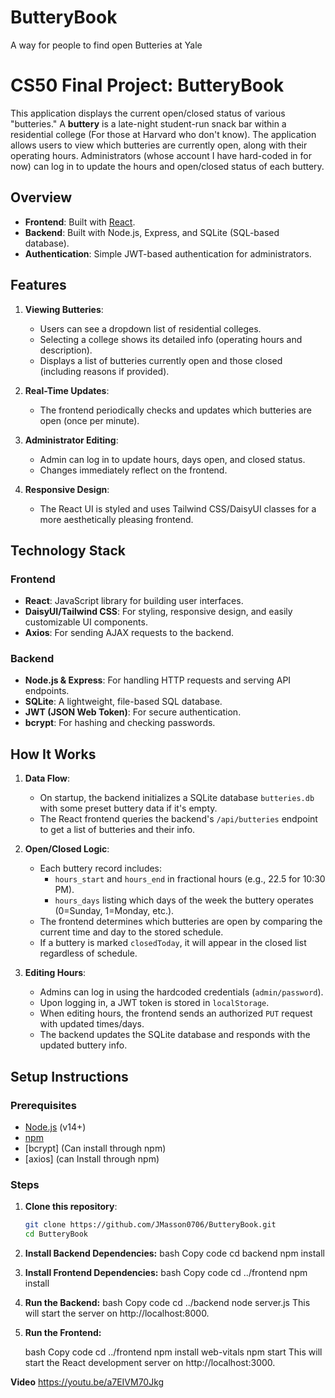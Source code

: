 # ButteryBook
A way for people to find open Butteries at Yale

# CS50 Final Project: ButteryBook 

This application displays the current open/closed status of various "butteries." A **buttery** is a late-night student-run snack bar within a residential college (For those at Harvard who don't know). The application allows users to view which butteries are currently open, along with their operating hours. Administrators (whose account I have hard-coded in for now) can log in to update the hours and open/closed status of each buttery. 

## Overview

- **Frontend**: Built with [React](https://reactjs.org/).  
- **Backend**: Built with Node.js, Express, and SQLite (SQL-based database).
- **Authentication**: Simple JWT-based authentication for administrators.

## Features

1. **Viewing Butteries**:  
   - Users can see a dropdown list of residential colleges.
   - Selecting a college shows its detailed info (operating hours and description).
   - Displays a list of butteries currently open and those closed (including reasons if provided).

2. **Real-Time Updates**:  
   - The frontend periodically checks and updates which butteries are open (once per minute).
   
3. **Administrator Editing**:  
   - Admin can log in to update hours, days open, and closed status.
   - Changes immediately reflect on the frontend.

4. **Responsive Design**:  
   - The React UI is styled and uses Tailwind CSS/DaisyUI classes for a more aesthetically pleasing frontend.
   
## Technology Stack

### Frontend
- **React**: JavaScript library for building user interfaces.
- **DaisyUI/Tailwind CSS**: For styling, responsive design, and easily customizable UI components.
- **Axios**: For sending AJAX requests to the backend.

### Backend
- **Node.js & Express**: For handling HTTP requests and serving API endpoints.
- **SQLite**: A lightweight, file-based SQL database.
- **JWT (JSON Web Token)**: For secure authentication.
- **bcrypt**: For hashing and checking passwords.

## How It Works

1. **Data Flow**:
   - On startup, the backend initializes a SQLite database `butteries.db` with some preset buttery data if it's empty.
   - The React frontend queries the backend's `/api/butteries` endpoint to get a list of butteries and their info.

2. **Open/Closed Logic**:
   - Each buttery record includes:
     - `hours_start` and `hours_end` in fractional hours (e.g., 22.5 for 10:30 PM).
     - `hours_days` listing which days of the week the buttery operates (0=Sunday, 1=Monday, etc.).
   - The frontend determines which butteries are open by comparing the current time and day to the stored schedule.
   - If a buttery is marked `closedToday`, it will appear in the closed list regardless of schedule.

3. **Editing Hours**:
   - Admins can log in using the hardcoded credentials (`admin/password`).
   - Upon logging in, a JWT token is stored in `localStorage`.
   - When editing hours, the frontend sends an authorized `PUT` request with updated times/days.
   - The backend updates the SQLite database and responds with the updated buttery info.

## Setup Instructions

### Prerequisites
- [Node.js](https://nodejs.org/) (v14+)
- [npm](https://www.npmjs.com/)
- [bcrypt] (Can install through npm)
- [axios] (can Install through npm)

  
### Steps
1. **Clone this repository**:
   ```bash
   git clone https://github.com/JMasson0706/ButteryBook.git
   cd ButteryBook
2. **Install Backend Dependencies:**
    bash
    Copy code
    cd backend
    npm install
3. **Install Frontend Dependencies:**
    bash
    Copy code
    cd ../frontend
    npm install
4. **Run the Backend:**
    bash
    Copy code
    cd ../backend
    node server.js
This will start the server on http://localhost:8000.

5. **Run the Frontend:**

    bash
    Copy code
    cd ../frontend
    npm install web-vitals
    npm start
This will start the React development server on http://localhost:3000.




**Video**
https://youtu.be/a7EIVM70Jkg
